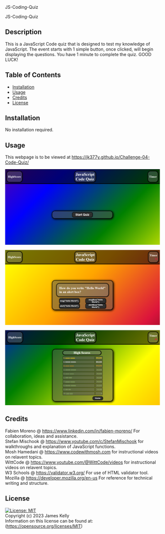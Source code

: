 JS-Coding-Quiz

JS-Coding-Quiz

## Description

This is a JavaScript Code quiz that is designed to test my knowledge of JavaScript.  The event starts with 1 simple button, once clicked, will begin displaying the questions.  You have 1 minute to complete the quiz.  GOOD LUCK!


## Table of Contents

- [Installation](#installation)
- [Usage](#usage)
- [Credits](#credits)
- [License](#license)


## Installation

No installation required.


## Usage

This webpage is to be viewed at https://jk377y.github.io/Challenge-04-Code-Quiz/ 

![screenshot of the homepage](./assets/images/javascript_code_quiz.PNG)


![screenshot of the quizcard and timer](./assets/images/quiz_card_timer.PNG)


![screenshot of the scoreboard](./assets/images/scoreboard.PNG)



## Credits

Fabien Moreno @ https://www.linkedin.com/in/fabien-moreno/
For collaboration, ideas and assistance.
<br>
Stefan Mischook @ https://www.youtube.com/c/StefanMischook for walkthroughs and explanation of JavaScript functions.
<br>
Mosh Hamedani @ https://www.codewithmosh.com for instructional videos on relavent topics.
<br>
WittCode @ https://www.youtube.com/@WittCode/videos for instructional videos on relavent topics.
<br>
W3 Schools @ https://validator.w3.org/ For use of HTML validator tool.
<br>
Mozilla @ https://developer.mozilla.org/en-us For reference for technical writing and structure.
<br>

## License
[![License: MIT](https://img.shields.io/badge/License-MIT-yellow.svg)](https://opensource.org/licenses/MIT)
<br>Copyright (c) 2023 James Kelly
<br>Information on this license can be found at: (https://opensource.org/licenses/MIT)